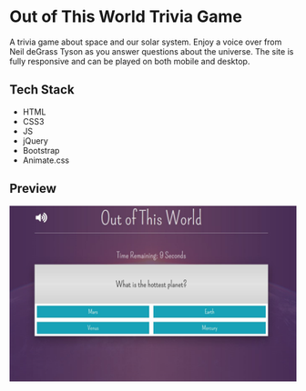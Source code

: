 # Out of This World Trivia Game
A trivia game about space and our solar system. Enjoy a voice over from 
Neil deGrass Tyson as you answer questions about the universe. The site is fully
responsive and can be played on both mobile and desktop.

## Tech Stack
- HTML
- CSS3
- JS
- jQuery
- Bootstrap
- Animate.css

## Preview
![Image of Desktop Layout](assets/images/site.PNG)
